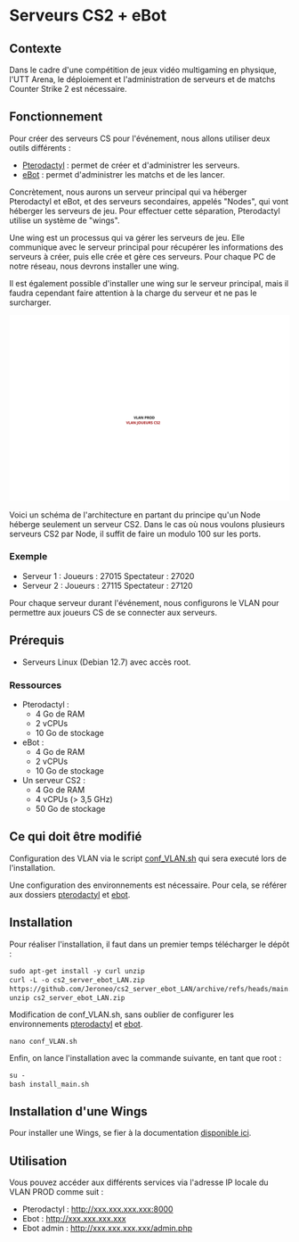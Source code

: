 # Serveurs CS2 + eBot

## Contexte

Dans le cadre d'une compétition de jeux vidéo multigaming en physique, l'UTT Arena, le déploiement et l'administration de serveurs et de matchs Counter Strike 2 est nécessaire.

## Fonctionnement

Pour créer des serveurs CS pour l'événement, nous allons utiliser deux outils différents :

- [Pterodactyl](https://pterodactyl.io/) : permet de créer et d'administrer les serveurs.
- [eBot](https://www.esport-tools.net/ebot/) : permet d'administrer les matchs et de les lancer.

Concrètement, nous aurons un serveur principal qui va héberger Pterodactyl et eBot, et des serveurs secondaires, appelés "Nodes", qui vont héberger les serveurs de jeu. Pour effectuer cette séparation, Pterodactyl utilise un système de "wings".

Une wing est un processus qui va gérer les serveurs de jeu. Elle communique avec le serveur principal pour récupérer les informations des serveurs à créer, puis elle crée et gère ces serveurs. Pour chaque PC de notre réseau, nous devrons installer une wing. 

Il est également possible d'installer une wing sur le serveur principal, mais il faudra cependant faire attention à la charge du serveur et ne pas le surcharger.

![Schéma Architecture](schema.svg "Schéma Architecture")

Voici un schéma de l'architecture en partant du principe qu'un Node héberge seulement un serveur CS2. Dans le cas où nous voulons plusieurs serveurs CS2 par Node, il suffit de faire un modulo 100 sur les ports.

### Exemple
- Serveur 1 : Joueurs : 27015    Spectateur : 27020
- Serveur 2 : Joueurs : 27115    Spectateur : 27120

Pour chaque serveur durant l'événement, nous configurons le VLAN pour permettre aux joueurs CS de se connecter aux serveurs.

## Prérequis

- Serveurs Linux (Debian 12.7) avec accès root.

### Ressources

- Pterodactyl : 
    - 4 Go de RAM
    - 2 vCPUs
    - 10 Go de stockage
- eBot :
    - 4 Go de RAM
    - 2 vCPUs
    - 10 Go de stockage
- Un serveur CS2 :
    - 4 Go de RAM
    - 4 vCPUs (> 3,5 GHz)
    - 50 Go de stockage

## Ce qui doit être modifié
Configuration des VLAN via le script [conf_VLAN.sh](./conf_VLAN.sh) qui sera executé lors de l'installation.

Une configuration des environnements est nécessaire. Pour cela, se référer aux dossiers [pterodactyl](./pterodactyl/) et [ebot](./ebot/).

## Installation
Pour réaliser l'installation, il faut dans un premier temps télécharger le dépôt :
```
sudo apt-get install -y curl unzip
curl -L -o cs2_server_ebot_LAN.zip https://github.com/Jeroneo/cs2_server_ebot_LAN/archive/refs/heads/main.zip
unzip cs2_server_ebot_LAN.zip
```

Modification de conf_VLAN.sh, sans oublier de configurer les environnements [pterodactyl](./pterodactyl/) et [ebot](./ebot/).
```
nano conf_VLAN.sh
```

Enfin, on lance l'installation avec la commande suivante, en tant que root :
```
su -
bash install_main.sh
```

## Installation d'une Wings

Pour installer une Wings, se fier à la documentation [disponible ici](./wings/).

## Utilisation

Vous pouvez accéder aux différents services via l'adresse IP locale du VLAN PROD comme suit :
- Pterodactyl : http://xxx.xxx.xxx.xxx:8000
- Ebot :  http://xxx.xxx.xxx.xxx
- Ebot admin : http://xxx.xxx.xxx.xxx/admin.php
